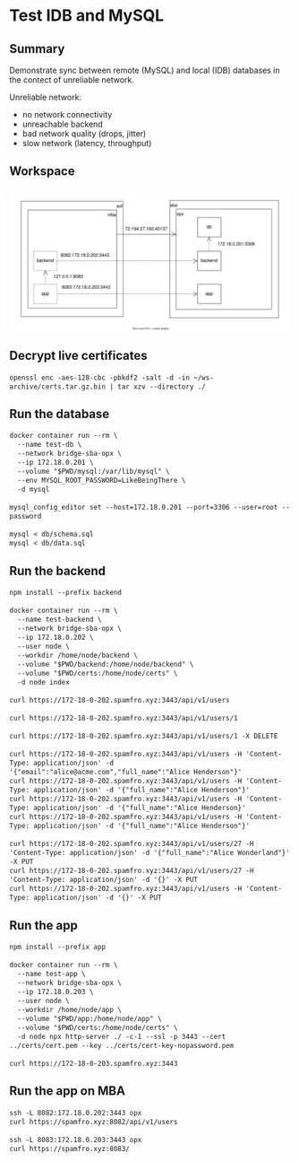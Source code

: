 # Test IDB and MySQL

## Summary

Demonstrate sync between remote (MySQL) and local (IDB) databases in the contect of unreliable network.

Unreliable network:
- no network connectivity
- unreachable backend
- bad network quality (drops, jitter)
- slow network (latency, throughput)

## Workspace

![Workspace](./workspace.drawio.svg)

## Decrypt live certificates
```
openssl enc -aes-128-cbc -pbkdf2 -salt -d -in ~/ws-archive/certs.tar.gz.bin | tar xzv --directory ./
```

## Run the database
```
docker container run --rm \
  --name test-db \
  --network bridge-sba-opx \
  --ip 172.18.0.201 \
  --volume "$PWD/mysql:/var/lib/mysql" \
  --env MYSQL_ROOT_PASSWORD=LikeBeingThere \
  -d mysql

mysql_config_editor set --host=172.18.0.201 --port=3306 --user=root --password

mysql < db/schema.sql 
mysql < db/data.sql 
```

## Run the backend
```
npm install --prefix backend

docker container run --rm \
  --name test-backend \
  --network bridge-sba-opx \
  --ip 172.18.0.202 \
  --user node \
  --workdir /home/node/backend \
  --volume "$PWD/backend:/home/node/backend" \
  --volume "$PWD/certs:/home/node/certs" \
  -d node index

curl https://172-18-0-202.spamfro.xyz:3443/api/v1/users

curl https://172-18-0-202.spamfro.xyz:3443/api/v1/users/1

curl https://172-18-0-202.spamfro.xyz:3443/api/v1/users/1 -X DELETE

curl https://172-18-0-202.spamfro.xyz:3443/api/v1/users -H 'Content-Type: application/json' -d '{"email":"alice@acme.com","full_name":"Alice Henderson"}'
curl https://172-18-0-202.spamfro.xyz:3443/api/v1/users -H 'Content-Type: application/json' -d '{"full_name":"Alice Henderson"}'
curl https://172-18-0-202.spamfro.xyz:3443/api/v1/users -H 'Content-Type: application/json' -d '{"full_name":"Alice Henderson}'
curl https://172-18-0-202.spamfro.xyz:3443/api/v1/users -H 'Content-Type: application/json' -d '{"full_name":"Alice Henderson"}'

curl https://172-18-0-202.spamfro.xyz:3443/api/v1/users/27 -H 'Content-Type: application/json' -d '{"full_name":"Alice Wonderland"}' -X PUT
curl https://172-18-0-202.spamfro.xyz:3443/api/v1/users/27 -H 'Content-Type: application/json' -d '{}' -X PUT
curl https://172-18-0-202.spamfro.xyz:3443/api/v1/users -H 'Content-Type: application/json' -d '{}' -X PUT
```

## Run the app
```
npm install --prefix app

docker container run --rm \
  --name test-app \
  --network bridge-sba-opx \
  --ip 172.18.0.203 \
  --user node \
  --workdir /home/node/app \
  --volume "$PWD/app:/home/node/app" \
  --volume "$PWD/certs:/home/node/certs" \
  -d node npx http-server ./ -c-1 --ssl -p 3443 --cert ../certs/cert.pem --key ../certs/cert-key-nopassword.pem

curl https://172-18-0-203.spamfro.xyz:3443
```

## Run the app on MBA
```
ssh -L 8082:172.18.0.202:3443 opx
curl https://spamfro.xyz:8082/api/v1/users

ssh -L 8083:172.18.0.203:3443 opx
curl https://spamfro.xyz:8083/
```
